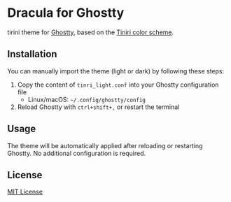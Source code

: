 # Dracula for Ghostty

tirini theme for [Ghostty](https://github.com/ghostty-org/ghostty), based on the [Tiniri color scheme]([https://draculatheme.com](https://tiniri.vlad.studio/)).

## Installation

You can manually import the theme (light or dark) by following these steps:

1. Copy the content of `tinri_light.conf` into your Ghostty configuration file
   - Linux/macOS: `~/.config/ghostty/config`
2. Reload Ghostty with `ctrl+shift+,` or restart the terminal 

## Usage

The theme will be automatically applied after reloading or restarting Ghostty. No additional configuration is required.

## License

[MIT License](./LICENSE)
